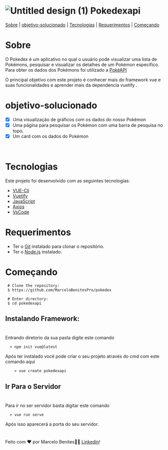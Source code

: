 
# ![Untitled design (1)](https://user-images.githubusercontent.com/106987028/175473891-150bd1fc-c023-4127-9a49-527b40ec8b4f.gif) Pokedexapi 



<p aling="center">
<a href="#sobre">Sobre</a> |
<a href="#objetivo-solucionado">objetivo-solucionado</a> |
<a href="#tecnologias">Tecnologias</a> |
<a href="#requerimentos">Requerimentos</a> |
<a href="#começando">Começando</a> 
</p>




 # Sobre 

O Pokedex é um aplicativo no qual o usuário pode visualizar uma lista de Pokémons, pesquisar e visualizar os detalhes de um Pokémon específico. Para obter os dados dos Pokémons foi utilizado a <a href="https://pokeapi.co/">PokéAPI</a>

O principal objetivo com este projeto é conhecer mais do framework vue e suas funcionalidades e aprender mais da dependencia vuetify .
#

# objetivo-solucionado 
- [x] Uma visualização de gráficos com os dados do nosso Pokémon
-  [x] Uma página para pesquisar os Pokémon com uma barra de pesquisa no topo.
- [x] Um card com os dados do Pokémon

<br />

# Tecnologias 


Este projeto foi desenvolvido com as seguintes tecnologias:

* <a href="https://vuejs.org/guide/scaling-up/tooling.html#project-scaffolding">VUE-Cli</a>
* <a href="https://vuetifyjs.com/en/">Vuetify</a>
* <a href="https://www.javascript.com/">JavaScript</a>
* <a href="https://axios-http.com/ptbr/docs/intro">Axios</a>
* <a href="https://code.visualstudio.com/">VsCode</a>
  
# Requerimentos

* Ter o <a href="https://git-scm.com/">Git</a> instalado para clonar o repositório.
* Ter o <a href="https://nodejs.org/en/">Node.js</a> instalado.
  
# Começando

 ````back
  # Clone the repository:
  $ https://github.com/MarceloBenitesPro/pokedex

  # Enter directory:
  $ cd pokedexapi

 ````

  ## Instalando Framework:
  #

  Entrando diretorio da sua pasta digite este comando
  ````back
    > npm init vue@latest
  ````
  Após ter instalado você pode criar o seu projeto através do cmd com este comando aqui
````back
    > vue create pokedexapi
  ````
  ## Ir Para o Servidor
  #

  Para ir no ser servidor basta digitar este comando
  ````back
    > vue run serve
  ````
  Após isso aparecerá a porta do seu servidor.
  #
  Feito com ❤️ por Marcelo Benites👋🏻 <a href="https://www.linkedin.com/in/marcelo-benites-2a2893168/">Linkedin</a>!



  
  





